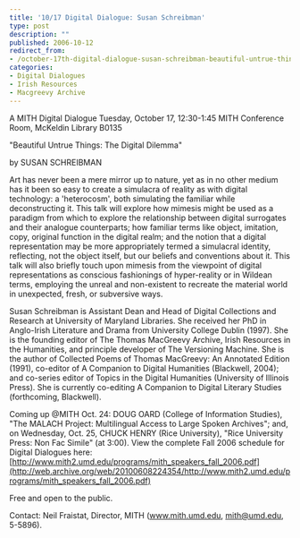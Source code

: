 ```yaml
---
title: '10/17 Digital Dialogue: Susan Schreibman'
type: post
description: ""
published: 2006-10-12
redirect_from: 
- /october-17th-digital-dialogue-susan-schreibman-beautiful-untrue-things-the-digital-dilemma/
categories:
- Digital Dialogues
- Irish Resources
- Macgreevy Archive
---
```

A MITH Digital Dialogue Tuesday, October 17, 12:30-1:45 MITH Conference Room, McKeldin Library B0135

"Beautiful Untrue Things: The Digital Dilemma"

by SUSAN SCHREIBMAN

Art has never been a mere mirror up to nature, yet as in no other medium has it been so easy to create a simulacra of reality as with digital technology: a 'heterocosm', both simulating the familiar while deconstructing it. This talk will explore how mimesis might be used as a paradigm from which to explore the relationship between digital surrogates and their analogue counterparts; how familiar terms like object, imitation, copy, original function in the digital realm; and the notion that a digital representation may be more appropriately termed a simulacral identity, reflecting, not the object itself, but our beliefs and conventions about it. This talk will also briefly touch upon mimesis from the viewpoint of digital representations as conscious fashionings of hyper-reality or in Wildean terms, employing the unreal and non-existent to recreate the material world in unexpected, fresh, or subversive ways.

Susan Schreibman is Assistant Dean and Head of Digital Collections and Research at University of Maryland Libraries. She received her PhD in Anglo-Irish Literature and Drama from University College Dublin (1997). She is the founding editor of The Thomas MacGreevy Archive, Irish Resources in the Humanities, and principle developer of The Versioning Machine. She is the author of Collected Poems of Thomas MacGreevy: An Annotated Edition (1991), co-editor of A Companion to Digital Humanities (Blackwell, 2004); and co-series editor of Topics in the Digital Humanities (University of Illinois Press). She is currently co-editing A Companion to Digital Literary Studies (forthcoming, Blackwell).

Coming up @MITH Oct. 24: DOUG OARD (College of Information Studies), "The MALACH Project: Multilingual Access to Large Spoken Archives"; and, on Wednesday, Oct. 25, CHUCK HENRY (Rice University), "Rice University Press: Non Fac Simile" (at 3:00). View the complete Fall 2006 schedule for Digital Dialogues here: [http://www.mith2.umd.edu/programs/mith_speakers_fall_2006.pdf](http://web.archive.org/web/20100608224354/http://www.mith2.umd.edu/programs/mith_speakers_fall_2006.pdf)

Free and open to the public.

Contact: Neil Fraistat, Director, MITH (www.mith.umd.edu, mith@umd.edu, 5-5896).
